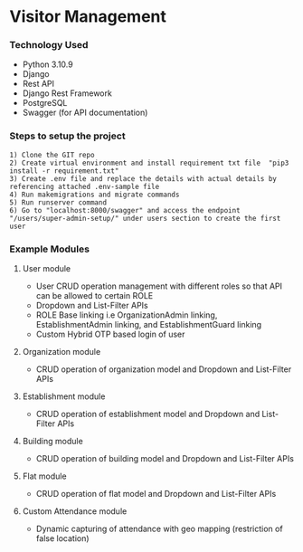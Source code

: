 # Visitor Management

### Technology Used
 
- Python 3.10.9
- Django
- Rest API
- Django Rest Framework
- PostgreSQL
- Swagger (for API documentation)

### Steps to setup the project

    1) Clone the GIT repo
    2) Create virtual environment and install requirement txt file  "pip3 install -r requirement.txt"
    3) Create .env file and replace the details with actual details by referencing attached .env-sample file
    4) Run makemigrations and migrate commands
    5) Run runserver command
    6) Go to "localhost:8000/swagger" and access the endpoint "/users/super-admin-setup/" under users section to create the first user

### Example Modules

1) User module
    - User CRUD operation management with different roles so that API can be allowed to certain ROLE
    - Dropdown and List-Filter APIs
    - ROLE Base linking i.e OrganizationAdmin linking, EstablishmentAdmin linking, and EstablishmentGuard linking
    - Custom Hybrid OTP based login of user

2) Organization module
    - CRUD operation of organization model and Dropdown and List-Filter APIs

3) Establishment module
    - CRUD operation of establishment model and Dropdown and List-Filter APIs

4) Building module
    - CRUD operation of building model and Dropdown and List-Filter APIs

5) Flat module
    - CRUD operation of flat model and Dropdown and List-Filter APIs

6) Custom Attendance module
    - Dynamic capturing of attendance with geo mapping (restriction of false location) 

